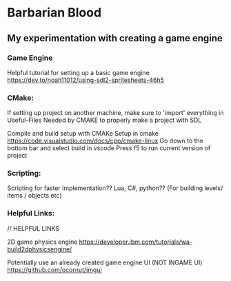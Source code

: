 # Barbarian Blood 
## My experimentation with creating a game engine

### Game Engine
Helpful tutorial for setting up a basic game engine
https://dev.to/noah11012/using-sdl2-spritesheets-46h5

### CMake:

If setting up project on another machine, make sure to 'import' everything in Useful-Files
Needed by CMAKE to properly make a project with SDL

Compile and build setup with CMAKe
Setup in cmake
https://code.visualstudio.com/docs/cpp/cmake-linux
Go down to the bottom bar and select build in vscode
Press f5 to run current version of project

### Scripting:

Scripting for faster implementation?? Lua, C#, python?? (For building levels/ items / objects etc)

### Helpful Links:

// HELPFUL LINKS

2D game physics engine
https://developer.ibm.com/tutorials/wa-build2dphysicsengine/ 

Potentially use an already created game engine UI (NOT INGAME UI)
https://github.com/ocornut/imgui 